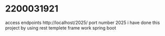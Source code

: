 # 2200031921

access endpoints http://localhost/2025/ 
port number 2025
i have done this project by using rest templete 
frame work spring boot
